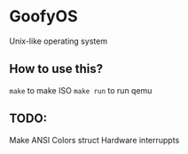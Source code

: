 # GoofyOS

Unix-like operating system
## How to use this?
``make`` to make ISO
``make run`` to run qemu

## TODO:
Make ANSI Colors struct
Hardware interruppts
